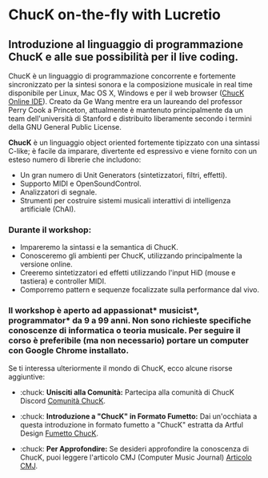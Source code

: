 # ChucK on-the-fly with Lucretio
## Introduzione al linguaggio di programmazione ChucK e alle sue possibilità per il live coding.

ChucK è un linguaggio di programmazione concorrente e fortemente sincronizzato per la sintesi sonora e la composizione musicale in real time disponibile per Linux, Mac OS X, Windows e per il web browser ([ChucK Online IDE](https://chuck.stanford.edu/ide/)). Creato da Ge Wang mentre era un laureando del professor Perry Cook a Princeton, attualmente è mantenuto principalmente da un team dell'università di Stanford e distribuito liberamente secondo i termini della GNU General Public License.

**ChucK** è un linguaggio object oriented fortemente tipizzato con una sintassi C-like; è facile da imparare, divertente ed espressivo e viene fornito con un esteso numero di librerie che includono:
- Un gran numero di Unit Generators (sintetizzatori, filtri, effetti).
- Supporto MIDI e OpenSoundControl.
- Analizzatori di segnale.
- Strumenti per costruire sistemi musicali interattivi di intelligenza artificiale (ChAI).

### Durante il workshop:
- Impareremo la sintassi e la semantica di ChucK.
- Conosceremo gli ambienti per ChucK, utilizzando principalmente la versione online.
- Creeremo sintetizzatori ed effetti utilizzando l'input HiD (mouse e tastiera) e controller MIDI.
- Comporremo pattern e sequenze focalizzate sulla performance dal vivo.

### Il workshop è aperto ad appassionat* musicist*, programmator* da 9 a 99 anni. Non sono richieste specifiche conoscenze di informatica o teoria musicale. Per seguire il corso è preferibile (ma non necessario) portare un computer con Google Chrome installato. 

Se ti interessa ulteriormente il mondo di ChucK, ecco alcune risorse aggiuntive:

- :chuck: **Unisciti alla Comunità:** Partecipa alla comunità di ChucK Discord [Comunità ChucK](https://chuck.stanford.edu/community/).

- :chuck: **Introduzione a "ChucK" in Formato Fumetto:** Dai un'occhiata a questa introduzione in formato fumetto a "ChucK" estratta da Artful Design [Fumetto ChucK](https://artful.design/stuff/samples/chuck.pdf).

- :chuck: **Per Approfondire:** Se desideri approfondire la conoscenza di ChucK, puoi leggere l'articolo CMJ (Computer Music Journal) [Articolo CMJ](https://ccrma.stanford.edu/~ge/publish/files/2015-cmj-chuck.pdf).







